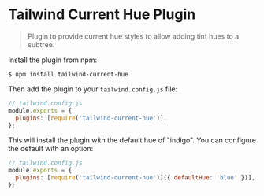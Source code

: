 # Tailwind Current Hue Plugin

> Plugin to provide current hue styles to allow adding tint hues to a subtree.

Install the plugin from npm:

```
$ npm install tailwind-current-hue
```

Then add the plugin to your `tailwind.config.js` file:

```js
// tailwind.config.js
module.exports = {
  plugins: [require('tailwind-current-hue')],
};
```

This will install the plugin with the default hue of "indigo". You can configure the default with an option:

```js
// tailwind.config.js
module.exports = {
  plugins: [require('tailwind-current-hue')]({ defaultHue: 'blue' })],
};
```
